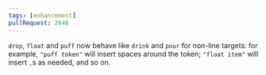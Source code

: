 ```yaml
---
tags: [enhancement]
pullRequest: 2646
---
```


`drop`, `float` and `puff` now behave like `drink` and `pour` for non-line targets: for example, `"puff token"` will insert spaces around the token; `"float item"` will insert `,`s as needed, and so on.
